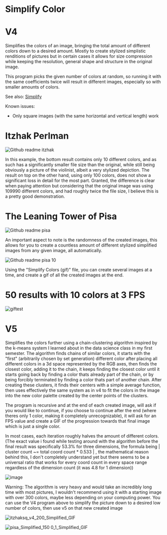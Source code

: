 # Simplify Color

# V4
Simplifies the colors of an image, bringing the total amount of different colors down to a desired amount. Mostly to create stylized simplistic renditions of pictures but in certain cases it allows for size compression while keeping the resolution, general shape and structure in the original image.

This program picks the given number of colors at random, so running it with the same coefficients twice will result in different images, especially so with smaller amounts of colors.

See also: [Simplify](https://github.com/EgeEken/Simplify)

Known issues:
- Only square images (with the same horizontal and vertical length) work

# Itzhak Perlman
![Github readme itzhak](https://user-images.githubusercontent.com/96302110/170580353-ad76f66e-6f5a-4bab-8a12-8bd7a17de28f.png)

In this example, the bottom result contains only 10 different colors, and as such has a significantly smaller file size than the original, while still being obviously a picture of the violinist, albeit a very stylized depiction. The result on top on the other hand, using only 100 colors, does not show a significant loss in detail for the most part. Granted, the difference is clear when paying attention but considering that the original image was using 109990 different colors, and had roughly twice the file size, I believe this is a pretty good demonstration.

# The Leaning Tower of Pisa
![Github readme pisa](https://user-images.githubusercontent.com/96302110/170580388-db096f8f-d03e-4bbf-97f5-e9a75312eef0.png)

An important aspect to note is the randomness of the created images, this allows for you to create a countless amount of different stylized simplified images from any given image, all automatically.

![Github readme pisa 10](https://user-images.githubusercontent.com/96302110/170580439-ef7c68e0-0912-4f77-b0bd-64bb522ac7e4.png)

Using the "Simplify Colors (gif)" file, you can create several images at a time, and create a gif of all the created images at the end.

# 50 results with 10 colors at 3 FPS
![giftest](https://user-images.githubusercontent.com/96302110/170581462-9515b7ab-9a21-435a-b206-d37c8517da11.gif)


# V5
Simplifies the colors further using a chain-clustering algorithm inspired by the k-means system I learned about in the data science class in my first semester. The algorithm finds chains of similar colors, it starts with the "first" (arbitrarily chosen by set generation) different color after placing all different colors in a 3d space represented by the RGB axes, then finds the closest color, adding it to the chain, it keeps finding the closest color until it starts going back by finding a color thats already part of the chain, or by being forcibly terminated by finding a color thats part of another chain. After creating these clusters, it finds their centers with a simple average function, then uses effectively the same system as in v4 to fit the colors in the image into the new color palette created by the center points of the clusters.

The program is recursive and at the end of each created image, will ask if you would like to continue, if you choose to continue after the end (where theres only 1 color, making it completely unrecognizable), it will ask for an FPS value and create a GIF of the progression towards that final image which is just a single color. 

In most cases, each iteration roughly halves the amount of different colors. (The exact value i found while testing around with the algorithm before the final result was specifically 53.3% for three dimensions, the formula being | cluster count ~= total coord count * 0.533 | , the mathematical reason behind this, I don't completely understand yet but there seems to be a universal ratio that works for every coord count in every space range regardless of the dimension count (it was 4.8 for 1 dimension))

![image](https://user-images.githubusercontent.com/96302110/170829538-a8e3a385-1379-4fc3-b3f3-a663d06afbc3.png)

Warning: The algorithm is very heavy and would take an incredibly long time with most pictures, I wouldn't recommend using it with a starting image with over 300 colors, maybe less depending on your computing power. You can use the V4 program above to simplify the picture down to a desired low number of colors, then use v5 on that new created image

![itzhaksq_v4_200_Simplified_GIF](https://user-images.githubusercontent.com/96302110/170827531-38785b7f-4ed3-4b74-b26e-5dd80c32f414.gif)

![pisa_Simplified_150 0_1_Simplified_GIF](https://user-images.githubusercontent.com/96302110/170828450-29f26b31-82b9-4185-844a-ead8cb2b536d.gif)

